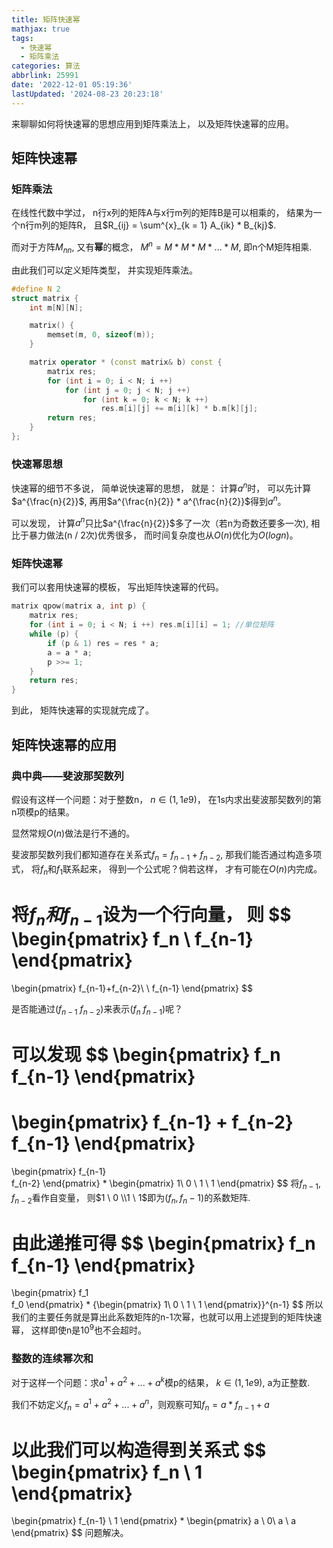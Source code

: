 ```yaml
---
title: 矩阵快速幂
mathjax: true
tags:
  - 快速幂
  - 矩阵乘法
categories: 算法
abbrlink: 25991
date: '2022-12-01 05:19:36'
lastUpdated: '2024-08-23 20:23:18'
---
```


来聊聊如何将快速幂的思想应用到矩阵乘法上， 以及矩阵快速幂的应用。

## 矩阵快速幂

### 矩阵乘法

在线性代数中学过， n行x列的矩阵A与x行m列的矩阵B是可以相乘的， 结果为一个n行m列的矩阵R， 且$R_{ij} = \sum^{x}_{k = 1} A_{ik} * B_{kj}$.

而对于方阵$M_{nn}$, 又有**幂**的概念， $M^n = M * M * M * ... * M$, 即n个M矩阵相乘.

<!--more-->

由此我们可以定义矩阵类型， 并实现矩阵乘法。

```c++
#define N 2
struct matrix {
    int m[N][N];

    matrix() {
        memset(m, 0, sizeof(m));
    }

    matrix operator * (const matrix& b) const {
        matrix res;
        for (int i = 0; i < N; i ++) 
            for (int j = 0; j < N; j ++) 
                for (int k = 0; k < N; k ++)
                    res.m[i][j] += m[i][k] * b.m[k][j];
        return res;
    }
};
```

### 快速幂思想

快速幂的细节不多说， 简单说快速幂的思想， 就是： 计算$a^n$时， 可以先计算$a^{\frac{n}{2}}$, 再用$a^{\frac{n}{2}} * a^{\frac{n}{2}}$得到$a^n$。

可以发现， 计算$a^n$只比$a^{\frac{n}{2}}$多了一次（若n为奇数还要多一次), 相比于暴力做法(n / 2次)优秀很多， 而时间复杂度也从$O(n)$优化为$O(logn)$。

### 矩阵快速幂

我们可以套用快速幂的模板， 写出矩阵快速幂的代码。

```cpp
matrix qpow(matrix a, int p) {
    matrix res;
    for (int i = 0; i < N; i ++) res.m[i][i] = 1; //单位矩阵
    while (p) {
        if (p & 1) res = res * a;
        a = a * a;
        p >>= 1;
    }
    return res;
}
```

到此， 矩阵快速幂的实现就完成了。

## 矩阵快速幂的应用

### 典中典——斐波那契数列

假设有这样一个问题：对于整数n， $n \in (1, 1e9)$， 在1s内求出斐波那契数列的第n项模p的结果。

显然常规$O(n)$做法是行不通的。

斐波那契数列我们都知道存在关系式$f_n = f_{n-1} + f_{n-2}$, 那我们能否通过构造多项式， 将$f_n$和$f_1$联系起来， 得到一个公式呢？倘若这样， 才有可能在$O(n)$内完成。

将$f_n和f_{n-1}$设为一个行向量， 则
$$
\begin{pmatrix}
f_n \ f_{n-1}
\end{pmatrix}
=
\begin{pmatrix}
f_{n-1}+f_{n-2}\ \ f_{n-1}
\end{pmatrix}
$$

是否能通过$(f_{n-1} \ f_{n-2})$来表示$(f_n \ f_{n-1})$呢？

可以发现
$$
\begin{pmatrix}
f_n\
f_{n-1}
\end{pmatrix}
=
\begin{pmatrix}
f_{n-1} + f_{n-2}\
f_{n-1}
\end{pmatrix}
 =
 \begin{pmatrix}
f_{n-1}\
f_{n-2}
\end{pmatrix}
*
 \begin{pmatrix}
1\  0 \\
1 \ 1
\end{pmatrix}
$$
将$f_{n-1}, f_{n-2}$看作自变量， 则$1 \ 0 \\1 \ 1$即为$(f_n, f_n-1)$的系数矩阵.

由此递推可得
$$
\begin{pmatrix}
f_n\
f_{n-1}
\end{pmatrix}
=
\begin{pmatrix}
f_1\
f_0
\end{pmatrix}
*
{\begin{pmatrix}
1\  0 \\
1 \ 1
\end{pmatrix}}^{n-1}
$$
所以我们的主要任务就是算出此系数矩阵的n-1次幂，也就可以用上述提到的矩阵快速幂， 这样即使n是$10^9$也不会超时。

### 整数的连续幂次和

对于这样一个问题：求$a^1 + a^2 + ... + a ^ k$模p的结果， $k \in (1, 1e9)$, a为正整数.

我们不妨定义$f_n = a^1 + a^2 + ... + a^n$，则观察可知$f_n = a * f_{n-1} + a$

以此我们可以构造得到关系式
$$
\begin{pmatrix}
f_n \ 1
\end{pmatrix}
=
\begin{pmatrix}
f_{n-1} \ 1
\end{pmatrix}
*
\begin{pmatrix}
a \ 0\\
a \ a
\end{pmatrix}
$$
问题解决。
